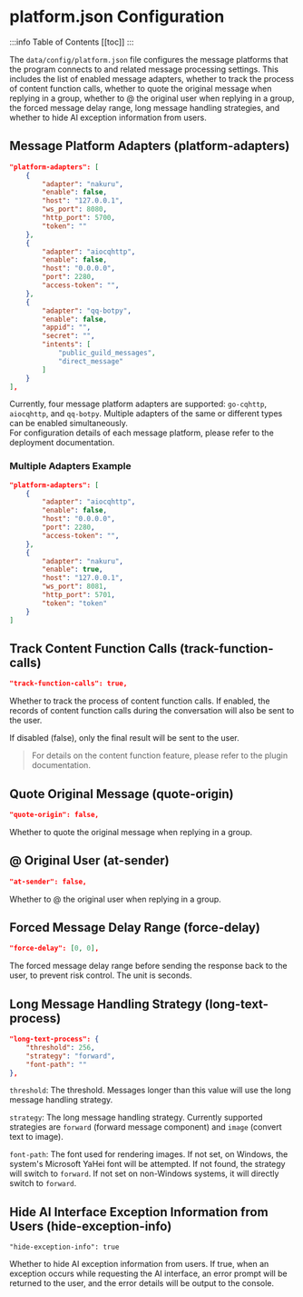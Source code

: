 # platform.json Configuration

:::info Table of Contents
[[toc]]
:::

The `data/config/platform.json` file configures the message platforms that the program connects to and related message processing settings. This includes the list of enabled message adapters, whether to track the process of content function calls, whether to quote the original message when replying in a group, whether to @ the original user when replying in a group, the forced message delay range, long message handling strategies, and whether to hide AI exception information from users.

## Message Platform Adapters (platform-adapters)

```json
"platform-adapters": [
    {
        "adapter": "nakuru",
        "enable": false,
        "host": "127.0.0.1",
        "ws_port": 8080,
        "http_port": 5700,
        "token": ""
    },
    {
        "adapter": "aiocqhttp",
        "enable": false,
        "host": "0.0.0.0",
        "port": 2280,
        "access-token": "",
    },
    {
        "adapter": "qq-botpy",
        "enable": false,
        "appid": "",
        "secret": "",
        "intents": [
            "public_guild_messages",
            "direct_message"
        ]
    }
],
```

Currently, four message platform adapters are supported: `go-cqhttp`, `aiocqhttp`, and `qq-botpy`. Multiple adapters of the same or different types can be enabled simultaneously.  
For configuration details of each message platform, please refer to the deployment documentation.

### Multiple Adapters Example

```json
"platform-adapters": [
    {
        "adapter": "aiocqhttp",
        "enable": false,
        "host": "0.0.0.0",
        "port": 2280,
        "access-token": "",
    },
    {
        "adapter": "nakuru",
        "enable": true,
        "host": "127.0.0.1",
        "ws_port": 8081,
        "http_port": 5701,
        "token": "token"
    }
]
```

## Track Content Function Calls (track-function-calls)

```json
"track-function-calls": true,
```

Whether to track the process of content function calls. If enabled, the records of content function calls during the conversation will also be sent to the user.

If disabled (false), only the final result will be sent to the user.

> For details on the content function feature, please refer to the plugin documentation.

## Quote Original Message (quote-origin)

```json
"quote-origin": false,
```

Whether to quote the original message when replying in a group.

## @ Original User (at-sender)

```json
"at-sender": false,
```

Whether to @ the original user when replying in a group.

## Forced Message Delay Range (force-delay)

```json
"force-delay": [0, 0],
```

The forced message delay range before sending the response back to the user, to prevent risk control. The unit is seconds.

## Long Message Handling Strategy (long-text-process)

```json
"long-text-process": {
    "threshold": 256,
    "strategy": "forward",
    "font-path": ""
},
```

`threshold`: The threshold. Messages longer than this value will use the long message handling strategy.

`strategy`: The long message handling strategy. Currently supported strategies are `forward` (forward message component) and `image` (convert text to image).

`font-path`: The font used for rendering images. If not set, on Windows, the system's Microsoft YaHei font will be attempted. If not found, the strategy will switch to `forward`. If not set on non-Windows systems, it will directly switch to `forward`.

## Hide AI Interface Exception Information from Users (hide-exception-info)

```
"hide-exception-info": true
```

Whether to hide AI exception information from users. If true, when an exception occurs while requesting the AI interface, an error prompt will be returned to the user, and the error details will be output to the console.